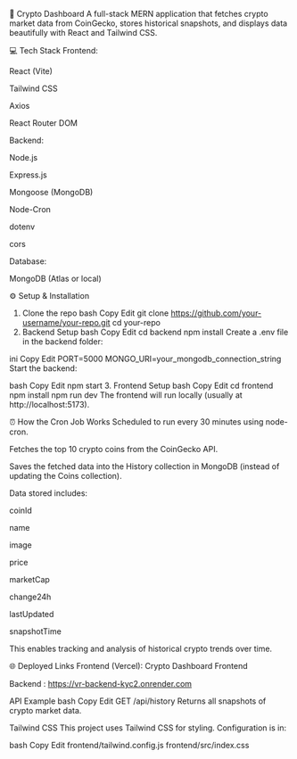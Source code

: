🚀 Crypto Dashboard
A full-stack MERN application that fetches crypto market data from CoinGecko, stores historical snapshots, and displays data beautifully with React and Tailwind CSS.

💻 Tech Stack
Frontend:

React (Vite)

Tailwind CSS

Axios

React Router DOM

Backend:

Node.js

Express.js

Mongoose (MongoDB)

Node-Cron

dotenv

cors

Database:

MongoDB (Atlas or local)

⚙️ Setup & Installation
1. Clone the repo
bash
Copy
Edit
git clone https://github.com/your-username/your-repo.git
cd your-repo
2. Backend Setup
bash
Copy
Edit
cd backend
npm install
Create a .env file in the backend folder:

ini
Copy
Edit
PORT=5000
MONGO_URI=your_mongodb_connection_string
Start the backend:

bash
Copy
Edit
npm start
3. Frontend Setup
bash
Copy
Edit
cd frontend
npm install
npm run dev
The frontend will run locally (usually at http://localhost:5173).

⏰ How the Cron Job Works
Scheduled to run every 30 minutes using node-cron.

Fetches the top 10 crypto coins from the CoinGecko API.

Saves the fetched data into the History collection in MongoDB (instead of updating the Coins collection).

Data stored includes:

coinId

name

image

price

marketCap

change24h

lastUpdated

snapshotTime

This enables tracking and analysis of historical crypto trends over time.

🌐 Deployed Links
Frontend (Vercel): Crypto Dashboard Frontend

Backend : https://vr-backend-kyc2.onrender.com

API Example
bash
Copy
Edit
GET /api/history
Returns all snapshots of crypto market data.

Tailwind CSS
This project uses Tailwind CSS for styling. Configuration is in:

bash
Copy
Edit
frontend/tailwind.config.js
frontend/src/index.css
